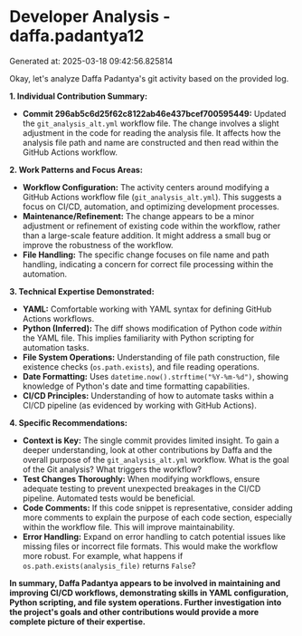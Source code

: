 # Developer Analysis - daffa.padantya12
Generated at: 2025-03-18 09:42:56.825814

Okay, let's analyze Daffa Padantya's git activity based on the provided log.

**1. Individual Contribution Summary:**

*   **Commit 296ab5c6d25f62c8122ab46e437bcef700595449:** Updated the `git_analysis_alt.yml` workflow file.  The change involves a slight adjustment in the code for reading the analysis file. It affects how the analysis file path and name are constructed and then read within the GitHub Actions workflow.

**2. Work Patterns and Focus Areas:**

*   **Workflow Configuration:**  The activity centers around modifying a GitHub Actions workflow file (`git_analysis_alt.yml`). This suggests a focus on CI/CD, automation, and optimizing development processes.
*   **Maintenance/Refinement:** The change appears to be a minor adjustment or refinement of existing code within the workflow, rather than a large-scale feature addition. It might address a small bug or improve the robustness of the workflow.
*   **File Handling:** The specific change focuses on file name and path handling, indicating a concern for correct file processing within the automation.

**3. Technical Expertise Demonstrated:**

*   **YAML:**  Comfortable working with YAML syntax for defining GitHub Actions workflows.
*   **Python (Inferred):** The diff shows modification of Python code *within* the YAML file. This implies familiarity with Python scripting for automation tasks.
*   **File System Operations:**  Understanding of file path construction, file existence checks (`os.path.exists`), and file reading operations.
*   **Date Formatting:** Uses `datetime.now().strftime("%Y-%m-%d")`, showing knowledge of Python's date and time formatting capabilities.
*   **CI/CD Principles:**  Understanding of how to automate tasks within a CI/CD pipeline (as evidenced by working with GitHub Actions).

**4. Specific Recommendations:**

*   **Context is Key:** The single commit provides limited insight.  To gain a deeper understanding, look at other contributions by Daffa and the overall purpose of the `git_analysis_alt.yml` workflow.  What is the goal of the Git analysis? What triggers the workflow?
*   **Test Changes Thoroughly:** When modifying workflows, ensure adequate testing to prevent unexpected breakages in the CI/CD pipeline. Automated tests would be beneficial.
*   **Code Comments:** If this code snippet is representative, consider adding more comments to explain the purpose of each code section, especially within the workflow file.  This will improve maintainability.
*   **Error Handling:** Expand on error handling to catch potential issues like missing files or incorrect file formats. This would make the workflow more robust. For example, what happens if `os.path.exists(analysis_file)` returns `False`?

**In summary, Daffa Padantya appears to be involved in maintaining and improving CI/CD workflows, demonstrating skills in YAML configuration, Python scripting, and file system operations. Further investigation into the project's goals and other contributions would provide a more complete picture of their expertise.**

